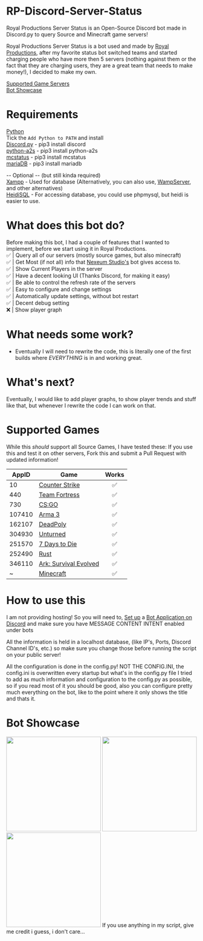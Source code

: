 # RP-Discord-Server-Status
Royal Productions Server Status is an Open-Source Discord bot made in Discord.py to query Source and Minecraft game servers!

Royal Productions Server Status is a bot used and made by <a href="https://discord.gg/royal-productions-360541835371741185">Royal Productions</a>, after my favorite status bot switched teams and started charging people who have more then 5 servers (nothing against them or the fact that they are charging users, they are a great team that needs to make money!), I decided to make my own.

<a href="https://github.com/ihasTaco/RP-Discord-Server-Status#supported-games">Supported Game Servers</a><br>
<a href="https://github.com/ihasTaco/RP-Discord-Server-Status#bot-showcase">Bot Showcase</a>

# Requirements
<a href="https://www.python.org/downloads/">Python</a><br>
Tick the `Add Python to PATH` and install<br>
<a href="https://discord.com/developers/docs/intro">Discord.py</a> - pip3 install discord<br>
<a href="https://github.com/Yepoleb/python-a2s">python-a2s</a> - pip3 install python-a2s<br>
<a href="https://github.com/py-mine/mcstatus">mcstatus</a> - pip3 install mcstatus<br>
<a href="https://mariadb.com/resources/blog/how-to-connect-python-programs-to-mariadb/">mariaDB</a> - pip3 install mariadb

-- Optional -- (but still kinda required)<br>
<a href="https://www.apachefriends.org/">Xampp</a> - Used for database (Alternatively, you can also use, <a href="https://www.wampserver.com/en/">WampServer</a>, and other alternatives)<br>
<a href="https://www.heidisql.com/">HeidiSQL</a> - For accessing database, you could use phpmysql, but heidi is easier to use.<br>

# What does this bot do?
Before making this bot, I had a couple of features that I wanted to implement, before we start using it in Royal Productions.<br>
:white_check_mark: | Query all of our servers (mostly source games, but also minecraft)<br>
:white_check_mark: | Get Most (if not all) info that <a href="https://discord.gg/VQvWHQcGqY" title="Check out their discord as their bot is actually pretty good, and it has a Panel to configure servers!">Nexeum Studio's</a> bot gives access to.<br>
:white_check_mark: | Show Current Players in the server<br>
:white_check_mark: | Have a decent looking UI (Thanks Discord, for making it easy)<br>
:white_check_mark: | Be able to control the refresh rate of the servers<br>
:white_check_mark: | Easy to configure and change settings<br>
:white_check_mark: | Automatically update settings, without bot restart<br>
:white_check_mark: | Decent debug setting<br>
:x: | Show player graph<br>

# What needs some work?
- Eventually I will need to rewrite the code, this is literally one of the first builds where *EVERYTHING* is in and working great.

# What's next?
Eventually, I would like to add player graphs, to show player trends and stuff like that, but whenever I rewrite the code I can work on that.

# Supported Games

While this *should* support all Source Games, I have tested these:
If you use this and test it on other servers, Fork this and submit a Pull Request with updated information!

AppID | Game | Works 
----- | ---- | :---: 
10 | [Counter Strike](http://store.steampowered.com/app/10/) | :white_check_mark: |
440 | [Team Fortress](http://store.steampowered.com/app/440/) | :white_check_mark: |
730 | [CS:GO](http://store.steampowered.com/app/730/) | :white_check_mark: |
107410 | [Arma 3](http://store.steampowered.com/app/107410/) | :white_check_mark: |
162107 | [DeadPoly](https://store.steampowered.com/app/1621070/) | :white_check_mark: |
304930 | [Unturned](https://store.steampowered.com/app/304930/) | :white_check_mark: |
251570 | [7 Days to Die](http://store.steampowered.com/app/251570) | :white_check_mark: |
252490 | [Rust](http://store.steampowered.com/app/252490/) | :white_check_mark: |
346110 | [Ark: Survival Evolved](http://store.steampowered.com/app/252490/) | :white_check_mark: |
~ | [Minecraft](http://www.minecraft.net/) | :white_check_mark: |


# How to use this
I am not providing hosting! So you will need to, <a href="https://discordpy.readthedocs.io/en/stable/discord.html">Set up</a> a <a href="https://discord.com/developers/applications">Bot Application on Discord</a> and make sure you have MESSAGE CONTENT INTENT enabled under bots

All the information is held in a localhost database, (like IP's, Ports, Discord Channel ID's, etc.) so make sure you change those before running the script on your public server!

All the configuration is done in the config.py! NOT THE CONFIG.INI, the config.ini is overwritten every startup but what's in the config.py file
I tried to add as much information and configuration to the config.py as possible, so if you read most of it you should be good, also you can configure pretty much everything on the bot, like to the point where it only shows the title and thats it.

# Bot Showcase
<img src="https://media.discordapp.net/attachments/917631521219813417/1048275443230457916/image.png" style="width: 250px">
<img src="https://media.discordapp.net/attachments/917631521219813417/1048275557630083242/image.png" style="width: 250px">
<img src="https://media.discordapp.net/attachments/917631521219813417/1048275684113526804/image.png" style="width: 250px">
If you use anything in my script, give me credit i guess, i don't care...
